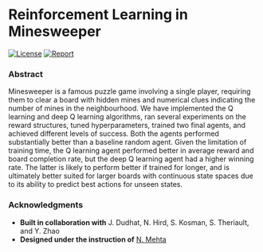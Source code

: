 # Reinforcement Learning in Minesweeper

[![License](https://img.shields.io/github/license/zakwht/minesweeper)](/LICENSE.md)
[![Report](https://img.shields.io/badge/report-2021-orange.svg)](/report/report.pdf)

### Abstract
Minesweeper is a famous puzzle game involving a single player, requiring them to clear a board with hidden mines and numerical clues indicating the number of mines in the neighbourhood. We have implemented the Q learning and deep Q learning algorithms, ran several experiments on the reward structures, tuned hyperparameters, trained two final agents, and achieved different levels of success. Both the agents performed substantially better than a baseline random agent. Given the limitation of training time, the Q learning agent performed better in average reward and board completion rate, but the deep Q learning agent had a higher winning rate. The latter is likely to perform better if trained for longer, and is ultimately better suited for larger boards with continuous state spaces due to its ability to predict best actions for unseen states.

### Acknowledgments
* __Built in collaboration with__ J. Dudhat, N. Hird, S. Kosman, S. Theriault, and Y. Zhao
* __Designed under the instruction of__ [N. Mehta](http://web.uvic.ca/~nmehta/)

